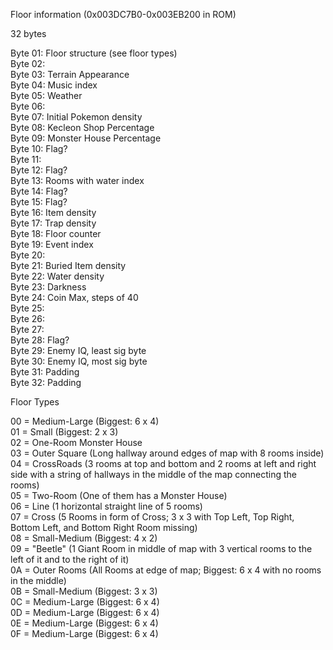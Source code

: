 Floor information (0x003DC7B0-0x003EB200 in ROM)

32 bytes

Byte 01: Floor structure (see floor types)  
Byte 02:  
Byte 03: Terrain Appearance  
Byte 04: Music index  
Byte 05: Weather  
Byte 06:  
Byte 07: Initial Pokemon density  
Byte 08: Kecleon Shop Percentage  
Byte 09: Monster House Percentage  
Byte 10: Flag?  
Byte 11:  
Byte 12: Flag?  
Byte 13: Rooms with water index  
Byte 14: Flag?  
Byte 15: Flag?  
Byte 16: Item density  
Byte 17: Trap density  
Byte 18: Floor counter  
Byte 19: Event index  
Byte 20:  
Byte 21: Buried Item density  
Byte 22: Water density  
Byte 23: Darkness  
Byte 24: Coin Max, steps of 40  
Byte 25:  
Byte 26:  
Byte 27:  
Byte 28: Flag?  
Byte 29: Enemy IQ, least sig byte  
Byte 30: Enemy IQ, most sig byte  
Byte 31: Padding  
Byte 32: Padding  

Floor Types 

00 = Medium-Large (Biggest: 6 x 4)  
01 = Small (Biggest: 2 x 3)  
02 = One-Room Monster House  
03 = Outer Square (Long hallway around edges of map with 8 rooms inside)  
04 = CrossRoads (3 rooms at top and bottom and 2 rooms at left and right side with a string of hallways in the middle of the map connecting the rooms)  
05 = Two-Room (One of them has a Monster House)  
06 = Line (1 horizontal straight line of 5 rooms)  
07 = Cross (5 Rooms in form of Cross; 3 x 3 with Top Left, Top Right, Bottom Left, and Bottom Right Room missing)  
08 = Small-Medium (Biggest: 4 x 2)  
09 = "Beetle" (1 Giant Room in middle of map with 3 vertical rooms to the left of it and to the right of it)  
0A = Outer Rooms (All Rooms at edge of map; Biggest: 6 x 4 with no rooms in the middle)  
0B = Small-Medium (Biggest: 3 x 3)  
0C = Medium-Large (Biggest: 6 x 4)  
0D = Medium-Large (Biggest: 6 x 4)  
0E = Medium-Large (Biggest: 6 x 4)  
0F = Medium-Large (Biggest: 6 x 4)  

